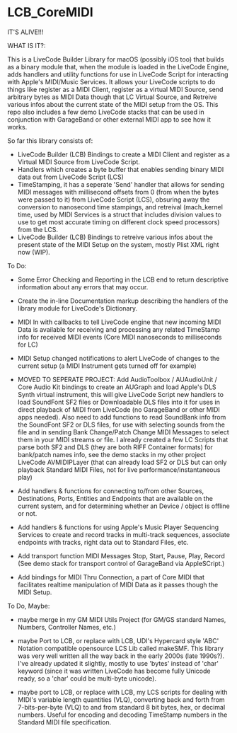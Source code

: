 # LCB_CoreMIDI

IT'S ALIVE!!!

WHAT IS IT?:

  This is a LiveCode Builder Library for macOS (possibly iOS too) that builds as a binary module that, when the module is loaded in the LiveCode Engine, adds handlers and utility functions for use in LiveCode Script for interacting with Apple's MIDI/Music Services.
  It allows your LiveCode scripts to do things like register as a MIDI Client, register as a virtual MIDI Source, send arbitrary bytes as MIDI Data though that LC Virtual Source, and Retreive various infos about the current state of the MIDI setup from the OS. This repo also includes a few demo LiveCode stacks that can be used in conjunction with GarageBand or other external MIDI app to see how it works.

So far this library consists of:

- LiveCode Builder (LCB) Bindings to create a MIDI Client and register as a Virtual MIDI Source from LiveCode Script.
- Handlers which creates a byte buffer that enables sending binary MIDI data out from LiveCode Script (LCS)
- TimeStamping, it has a seperate 'Send' handler that allows for sending MIDI messages with millisecond offsets from 0 (from when the bytes were passed to it) from LiveCode Script (LCS), obsuring away the conversion to nanosecond time stampings, and retreival (mach_kernel time, used by MIDI Services is a struct that includes division values to use to get most accurate timing on different clock speed processors) from the LCS.
- LiveCode Builder (LCB) Bindings to retreive various infos about the present state of the MIDI Setup on the system, mostly Plist XML right now (WIP).


To Do:
- Some Error Checking and Reporting in the LCB end to return descriptive information about any errors that may occur.

- Create the in-line Documentation markup describing the handlers of the library module for LiveCode's Dictionary.

- MIDI In with callbacks to tell LiveCode engine that new incoming MIDI Data is available for receiving and processing any related TimeStamp info for received MIDI events (Core MIDI nanoseconds to milliseconds for LC)

- MIDI Setup changed notifications to alert LiveCode of changes to the current setup (a MIDI Instrument gets turned off for example)

- MOVED TO SEPERATE PROJECT: Add AudioToolbox / AUAudioUnit / Core Audio Kit bindings to create an AUGraph and load Apple's DLS Synth virtual instrument, this will give LiveCode Script new handlers to load SoundFont SF2 files or Downloadable DLS files into it for uses in direct playback of MIDI from LiveCode (no GarageBand or other MIDI apps needed).
Also need to add functions to read SoundBank info from the SoundFont SF2 or DLS files, for use with selecting sounds from the file and in sending Bank Change/Patch Change MIDI Messages to select them in your MIDI streams or file. I already created a few LC Scripts that parse both SF2 and DLS (they are both RIFF Container formats) for bank/patch names info, see the demo stacks in my other project LiveCode AVMIDIPLayer (that can already load SF2 or DLS but can only playback Standard MIDI Files, not for live performance/instantaneous play)

- Add handlers & functions for connecting to/from other Sources, Destinations, Ports, Entities and Endpoints that are available on the current system, and for determining whether an Device / object is offline or not.

- Add handlers & functions for using Apple's Music Player Sequencing Services to create and record tracks in multi-track sequences, associate endpoints with tracks, right data out to Standard Files, etc.
- Add transport function MIDI Messages Stop, Start, Pause, Play, Record (See demo stack for transport control of GarageBand via AppleSCript.)
- Add bindings for MIDI Thru Connection, a part of Core MIDI that facilitates realtime manipulation of MIDI Data as it passes though the MIDI Setup.

To Do, Maybe:

- maybe merge in my GM MIDI Utils Project (for GM/GS standard Names, Numbers, Controller Names, etc.)

- maybe Port to LCB, or replace with LCB, UDI's Hypercard style 'ABC' Notation compatible opensource LCS Lib called makeSMF. This library was very well written all the way back in the early 2000s (late 1990s?). I've already updated it slightly, mostly to use 'bytes' instead of 'char' keyword (since it was written LiveCode has become fully Unicode ready, so a 'char' could be multi-byte unicode).

- maybe port to LCB, or replace with LCB, my LCS scripts for dealing with MIDI's variable length quantities (VLQ), converting back and forth from 7-bits-per-byte (VLQ) to and from standard 8 bit bytes, hex, or decimal numbers. Useful for encoding and decoding TimeStamp numbers in the Standard MIDI file specification.
